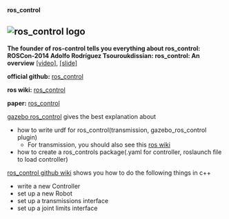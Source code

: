 **ros_control**  
  
![ros_control logo](https://avatars1.githubusercontent.com/u/4827547?s=200&v=4)  
---

**The founder of ros-control tells you everything about ros_control:**  
**ROSCon-2014 Adolfo Rodríguez Tsouroukdissian: ros_control: An overview** [[video]](https://vimeo.com/107507546), [[slide]](https://roscon.ros.org/2014/wp-content/uploads/2014/07/ros_control_an_overview.pdf)

**official github:** [ros_control](https://github.com/ros-controls)  

**ros wiki:** [ros_control](http://wiki.ros.org/ros_control?distro=melodic)

**paper:** [ros_control](https://github.com/ros-controls/joss_paper/blob/master/paper.md)

[gazebo ros_control](https://github.com/ros-controls/ros_control/wiki) gives the best explanation about 
  * how to write urdf for ros_control(transmission, gazebo_ros_control plugin)
      - For transmission, you should also see this [ros wiki](http://wiki.ros.org/urdf/XML/Transmission)
  * how to create a ros_controls package(.yaml for controller, roslaunch file to load controller)

[ros_control github wiki](https://github.com/ros-controls/ros_control/wiki)  shows you how to do the following things in c++
  * write a new Controller
  * set up a new Robot
  * set up a transmissions interface
  * set up a joint limits interface
  
